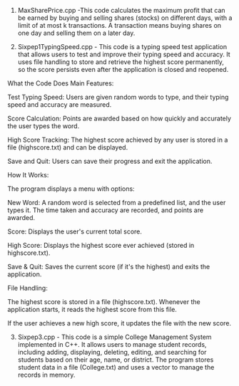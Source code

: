 1) MaxSharePrice.cpp -This code calculates the maximum profit that can be earned by buying and selling shares (stocks) on different days, with a limit of at most k transactions. A transaction means buying shares on one day and selling them on a later day.
   
2) Sixpep1TypingSpeed.cpp - This code is a typing speed test application that allows users to test and improve their typing speed and accuracy. It uses file handling to store and retrieve the highest score permanently, so the score persists even after the application is closed and reopened.

What the Code Does
Main Features:

Test Typing Speed: Users are given random words to type, and their typing speed and accuracy are measured.

Score Calculation: Points are awarded based on how quickly and accurately the user types the word.

High Score Tracking: The highest score achieved by any user is stored in a file (highscore.txt) and can be displayed.

Save and Quit: Users can save their progress and exit the application.

How It Works:

The program displays a menu with options:

New Word: A random word is selected from a predefined list, and the user types it. The time taken and accuracy are recorded, and points are awarded.

Score: Displays the user's current total score.

High Score: Displays the highest score ever achieved (stored in highscore.txt).

Save & Quit: Saves the current score (if it's the highest) and exits the application.

File Handling:

The highest score is stored in a file (highscore.txt). Whenever the application starts, it reads the highest score from this file.

If the user achieves a new high score, it updates the file with the new score.

3) Sixpep3.cpp - This code is a simple College Management System implemented in C++. It allows users to manage student records, including adding, displaying, deleting, editing, and searching for students based on their age, name, or district. The program stores student data in a file (College.txt) and uses a vector to manage the records in memory.
